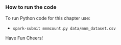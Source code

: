 ### How to run the code
To run Python code for this chapter use:

 * `spark-submit mnmcount.py data/mnm_dataset.csv`
 
Have Fun
Cheers!
